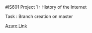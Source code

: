 #IS601 Project 1 : History of the Internet

Task : Branch creation on master

[Azure Link](http://project1historyofinternetharshronaknikita.eastus.azurecontainer.io/index.html)
